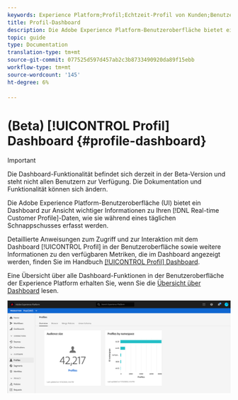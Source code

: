 ```yaml
---
keywords: Experience Platform;Profil;Echtzeit-Profil von Kunden;Benutzeroberfläche;Anpassung;Profil-Dashboard;Dashboard
title: Profil-Dashboard
description: Die Adobe Experience Platform-Benutzeroberfläche bietet ein Dashboard, mit dem Sie wichtige Informationen zu Ihren Echtzeit-Kundendaten Ansicht haben.
topic: guide
type: Documentation
translation-type: tm+mt
source-git-commit: 077525d597d457ab2c3b8733490920da89f15ebb
workflow-type: tm+mt
source-wordcount: '145'
ht-degree: 6%

---
```



# (Beta) [!UICONTROL Profil] Dashboard {#profile-dashboard}

>[!IMPORTANT]
>
>Die Dashboard-Funktionalität befindet sich derzeit in der Beta-Version und steht nicht allen Benutzern zur Verfügung. Die Dokumentation und Funktionalität können sich ändern.

Die Adobe Experience Platform-Benutzeroberfläche (UI) bietet ein Dashboard zur Ansicht wichtiger Informationen zu Ihren [!DNL Real-time Customer Profile]-Daten, wie sie während eines täglichen Schnappschusses erfasst werden.

Detaillierte Anweisungen zum Zugriff und zur Interaktion mit dem Dashboard [!UICONTROL Profil] in der Benutzeroberfläche sowie weitere Informationen zu den verfügbaren Metriken, die im Dashboard angezeigt werden, finden Sie im Handbuch [[!UICONTROL Profil] Dashboard](../../dashboards/guides/profiles.md).

Eine Übersicht über alle Dashboard-Funktionen in der Benutzeroberfläche der Experience Platform erhalten Sie, wenn Sie die [Übersicht über Dashboard](../../dashboards/home.md) lesen.

![](../images/profile-dashboard/dashboard-overview.png)